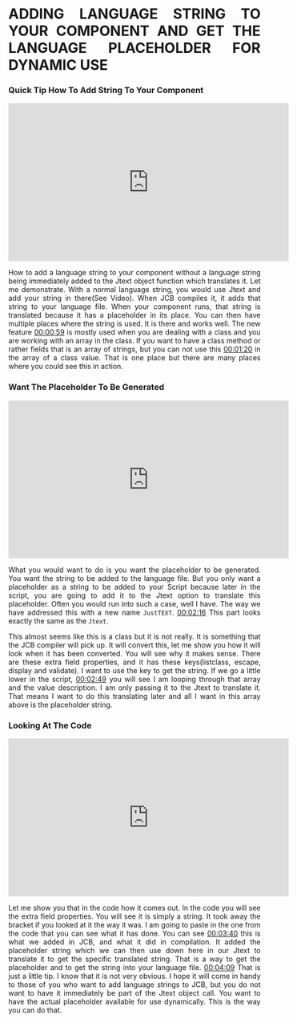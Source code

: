 <div style="text-align: justify">

# ADDING LANGUAGE STRING TO YOUR COMPONENT AND GET THE LANGUAGE PLACEHOLDER FOR DYNAMIC USE

### Quick Tip How To Add String To Your Component

<iframe width="560" height="315" src="https://www.youtube-nocookie.com/embed/_mXlbAO79J8" frameborder="0" allow="accelerometer; autoplay; encrypted-media; gyroscope; picture-in-picture" allowfullscreen></iframe>

How to add a language string to your component without a language string being immediately added to the Jtext object function which translates it. Let me demonstrate. With a normal language string, you would use Jtext and add your string in there(See Video). When JCB compiles it, it adds that string to your language file. When your component runs, that string is translated because it has a placeholder in its place. You can then have multiple places where the string is used. It is there and works well. The new feature [00:00:59](https://www.youtube.com/watch?v=_mXlbAO79J8&list=PLQRGFI8XZ_wtGvPQZWBfDzzlERLQgpMRE&t=00h00m59s) is mostly used when you are dealing with a class and you are working with an array in the class. If you want to have a class method or rather fields that is an array of strings, but you can not use this [00:01:20](https://www.youtube.com/watch?v=_mXlbAO79J8&list=PLQRGFI8XZ_wtGvPQZWBfDzzlERLQgpMRE&t=00h01m20s) in the array of a class value. That is one place but there are many places where you could see this in action.

### Want The Placeholder To Be Generated

<iframe width="560" height="315" src="https://www.youtube-nocookie.com/embed/_mXlbAO79J8?start=92" frameborder="0" allow="accelerometer; autoplay; encrypted-media; gyroscope; picture-in-picture" allowfullscreen></iframe>

What you would want to do is you want the placeholder to be generated. You want the string to be added to the language file. But you only want a placeholder as a string to be added to your Script because later in the script, you are going to add it to the Jtext option to translate this placeholder. Often you would run into such a case, well I have. The way we have addressed this with a new name `JustTEXT`. [00:02:16](https://www.youtube.com/watch?v=_mXlbAO79J8&list=PLQRGFI8XZ_wtGvPQZWBfDzzlERLQgpMRE&t=00h02m16s) This part looks exactly the same as the `Jtext`.

This almost seems like this is a class but it is not really. It is something that the JCB compiler will pick up. It will convert this, let me show you how it will look when it has been converted. You will see why it makes sense. There are these extra field properties, and it has these keys(listclass, escape, display and validate). I want to use the key to get the string. If we go a little lower in the script, [00:02:49](https://www.youtube.com/watch?v=_mXlbAO79J8&list=PLQRGFI8XZ_wtGvPQZWBfDzzlERLQgpMRE&t=00h02m49s) you will see I am looping through that array and the value description. I am only passing it to the Jtext to translate it. That means I want to do this translating later and all I want in this array above is the placeholder string.

### Looking At The Code

<iframe width="560" height="315" src="https://www.youtube-nocookie.com/embed/_mXlbAO79J8?start=191" frameborder="0" allow="accelerometer; autoplay; encrypted-media; gyroscope; picture-in-picture" allowfullscreen></iframe>

Let me show you that in the code how it comes out.  In the code you will see the extra field properties. You will see it is simply a string. It took away the bracket if you looked at it the way it was. I am going to paste in the one from the code that you can see what it has done. You can see [00:03:40](https://www.youtube.com/watch?v=_mXlbAO79J8&list=PLQRGFI8XZ_wtGvPQZWBfDzzlERLQgpMRE&t=00h03m40s) this is what we added in JCB, and what it did in compilation. It added the placeholder string which we can then use down here in our Jtext to translate it to get the specific translated string. That is a way to get the placeholder and to get the string into your language file. [00:04:09](https://www.youtube.com/watch?v=_mXlbAO79J8&list=PLQRGFI8XZ_wtGvPQZWBfDzzlERLQgpMRE&t=00h04m09s) That is just a little tip. I know that it is not very obvious. I hope it will come in handy to those of you who want to add language strings to JCB, but you do not want to have it immediately be part of the Jtext object call. You want to have the actual placeholder available for use dynamically. This is the way you can do that.

</div>
